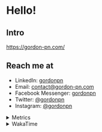# Hello!

## Intro

<https://gordon-pn.com/>

## Reach me at

- LinkedIn: [gordonpn](https://www.linkedin.com/in/gordonpn/)
- Email: [contact@gordon-pn.com](mailto:contact@gordon-pn.com)
- Facebook Messenger: [gordonpn](https://www.messenger.com/t/Gordonpn)
- Twitter: [@gordonpn](https://twitter.com/Gordonpn)
- Instagram: [@gordonpn](https://www.instagram.com/gordonpn/)

<details>
  <summary>Metrics</summary>

  <img align="center" src="https://github.com/gordonpn/gordonpn/blob/master/github-metrics.svg" alt="GitHub Metrics">

</details>

<details>
  <summary>WakaTime</summary>

  <!--START_SECTION:waka-->
📊 **This Week I Spent My Time On** 

```text
💬 Programming Languages: 
Brazil Dependency Config 4 hrs 59 mins       █████████░░░░░░░░░░░░░░░░   37.03 % 
Java                     4 hrs 21 mins       ████████░░░░░░░░░░░░░░░░░   32.24 % 
HTML                     1 hr 31 mins        ███░░░░░░░░░░░░░░░░░░░░░░   11.35 % 
JavaScript               50 mins             ██░░░░░░░░░░░░░░░░░░░░░░░   06.26 % 
XML                      49 mins             ██░░░░░░░░░░░░░░░░░░░░░░░   06.17 % 

🔥 Editors: 
IntelliJ IDEA            13 hrs 12 mins      ████████████████████████░   97.94 % 
VS Code                  16 mins             █░░░░░░░░░░░░░░░░░░░░░░░░   02.06 % 
```


 Last Updated on 26/01/2025 10:21:02 UTC
<!--END_SECTION:waka-->
</details>
